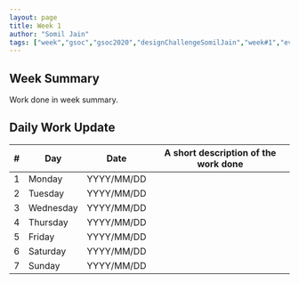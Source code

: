 ```yaml
---
layout: page
title: Week 1
author: "Somil Jain"
tags: ["week","gsoc","gsoc2020","designChallengeSomilJain","week#1","eval#1"]
---
```


## Week Summary

 
Work done in week summary.

## Daily Work Update

|\#|Day|Date|A short description of the work done|  
|---	|---	|---	|---	|  
|1   	| Monday 	|   YYYY/MM/DD	| |  
|2   	| Tuesday  	|   YYYY/MM/DD	| 	|  
|3   	| Wednesday  	|  YYYY/MM/DD 	| |  
|4   	| Thursday  	|   YYYY/MM/DD	|  |  
|5   	| Friday  	|   YYYY/MM/DD	|  |  
|6   	| Saturday  	|   YYYY/MM/DD	| 	|  
|7   	| Sunday  	|   YYYY/MM/DD	|  |  
